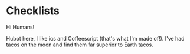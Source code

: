 # Checklists

Hi Humans!

Hubot here, I like ios and Coffeescript (that's what I'm made of!).
I've had tacos on the moon and find them far superior to Earth tacos.

